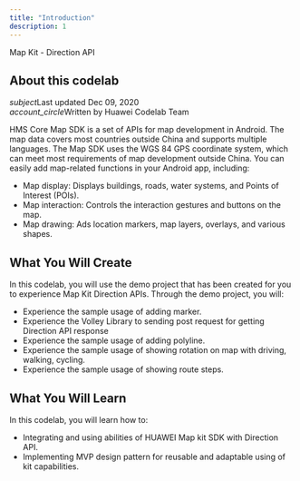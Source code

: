```yaml
---
title: "Introduction"
description: 1
---
```


<huawei-codelab-about codelab-title="Huawei Audio Kit" last-updated="2020-12-22T13:20:13-07:00" authors="Huawei Codelab Team">
<div class="codelab-title">
<div class="token">Map Kit - Direction API</div></div>
<div class="about-card">
<h2 class="title">About this codelab</h2>
<div class="last-updated"><i class="material-icons">subject</i>Last updated Dec 09, 2020</div>
<div class="authors"><i class="material-icons">account_circle</i>Written by Huawei Codelab Team</div></div>
</huawei-codelab-about>

<p>
	HMS Core Map SDK is a set of APIs for map development in Android. The map data covers most countries outside China and supports multiple languages. The Map SDK uses the WGS 84 GPS coordinate system, which can meet most requirements of map development outside China. You can easily add map-related functions in your Android app, including:
  <ul>
	<li>	Map display: Displays buildings, roads, water systems, and Points of Interest (POIs).</li>
	<li>Map interaction: Controls the interaction gestures and buttons on the map.</li>
	<li>	Map drawing: Ads location markers, map layers, overlays, and various shapes.</li>
  </ul>
</p>
<h2>
	<strong>What You Will Create</strong>
</h2>
<p>In this codelab, you will use the demo project that has been created for you to experience Map Kit Direction APIs. Through the demo project, you will:
</p>
<ul>
	<li>Experience the sample usage of adding marker.</li>
	<li>Experience the Volley Library to sending post request for getting Direction API response</li>
	<li>Experience the sample usage of adding polyline.</li>
  <li>Experience the sample usage of showing rotation on map with driving, walking, cycling.</li>
  <li>Experience the sample usage of showing route steps.</li>
</ul>
<h2 class="checklist">
	<strong>What You Will Learn</strong>
</h2>
<p>
	In this codelab, you will learn how to:
</p>
<ul class="checklist">
	<li>Integrating and using abilities of HUAWEI Map kit SDK with Direction API.</li>
	<li>Implementing MVP design pattern for reusable and adaptable using of kit capabilities.</li>
</ul>
